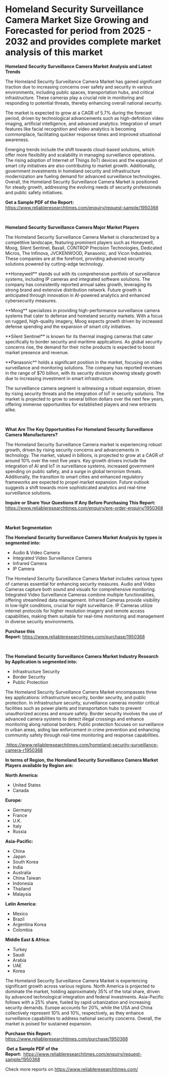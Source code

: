 <p><h1>Homeland Security Surveillance Camera Market Size Growing and Forecasted for period from 2025 - 2032 and provides complete market analysis of this market</h1></p><p><strong>Homeland Security Surveillance Camera Market Analysis and Latest Trends</strong></p>
<p><p>The Homeland Security Surveillance Camera Market has gained significant traction due to increasing concerns over safety and security in various environments, including public spaces, transportation hubs, and critical infrastructure. These cameras play a crucial role in monitoring and responding to potential threats, thereby enhancing overall national security. </p><p>The market is expected to grow at a CAGR of 5.7% during the forecast period, driven by technological advancements such as high-definition video imaging, artificial intelligence, and advanced analytics. Integration of smart features like facial recognition and video analytics is becoming commonplace, facilitating quicker response times and improved situational awareness.</p><p>Emerging trends include the shift towards cloud-based solutions, which offer more flexibility and scalability in managing surveillance operations. The rising adoption of Internet of Things (IoT) devices and the expansion of smart city initiatives are also contributing to market growth. Additionally, government investments in homeland security and infrastructure modernization are fueling demand for advanced surveillance technologies. Overall, the Homeland Security Surveillance Camera Market is positioned for steady growth, addressing the evolving needs of security professionals and public safety initiatives.</p></p>
<p><strong>Get a Sample PDF of the Report:&nbsp;</strong> <a href="https://www.reliableresearchtimes.com/enquiry/request-sample/1950368?utm_campaign=2472&utm_medium=2&utm_source=Github&utm_content=ia&utm_term=20022025&utm_id=homeland-security-surveillance-camera">https://www.reliableresearchtimes.com/enquiry/request-sample/1950368</a></p>
<p>&nbsp;</p>
<p><strong>Homeland Security Surveillance Camera Major Market Players</strong></p>
<p><p>The Homeland Security Surveillance Camera Market is characterized by a competitive landscape, featuring prominent players such as Honeywell, Moog, Silent Sentinel, Baxall, CONTROP Precision Technologies, Dedicated Micros, The Infinova, JVCKENWOOD, Panasonic, and Vicon Industries. These companies are at the forefront, providing advanced security solutions powered by cutting-edge technology.</p><p>**Honeywell** stands out with its comprehensive portfolio of surveillance systems, including IP cameras and integrated software solutions. The company has consistently reported annual sales growth, leveraging its strong brand and extensive distribution network. Future growth is anticipated through innovation in AI-powered analytics and enhanced cybersecurity measures.</p><p>**Moog** specializes in providing high-performance surveillance camera systems that cater to defense and homeland security markets. With a focus on rugged, high-quality imagery, Moog expects growth driven by increased defense spending and the expansion of smart city initiatives.</p><p>**Silent Sentinel** is known for its thermal imaging cameras that cater specifically to border security and maritime applications. As global security concerns rise, the demand for their niche products is expected to boost market presence and revenue.</p><p>**Panasonic** holds a significant position in the market, focusing on video surveillance and monitoring solutions. The company has reported revenues in the range of $70 billion, with its security division showing steady growth due to increasing investment in smart infrastructure.</p><p>The surveillance camera segment is witnessing a robust expansion, driven by rising security threats and the integration of IoT in security solutions. The market is projected to grow to several billion dollars over the next few years, offering immense opportunities for established players and new entrants alike.</p></p>
<p>&nbsp;</p>
<p><strong>What Are The Key Opportunities For Homeland Security Surveillance Camera Manufacturers?</strong></p>
<p><p>The Homeland Security Surveillance Camera market is experiencing robust growth, driven by rising security concerns and advancements in technology. The market, valued in billions, is projected to grow at a CAGR of around 10% over the next five years. Key growth drivers include the integration of AI and IoT in surveillance systems, increased government spending on public safety, and a surge in global terrorism threats. Additionally, the transition to smart cities and enhanced regulatory frameworks are expected to propel market expansion. Future outlook suggests a shift towards more sophisticated analytics and real-time surveillance solutions.</p></p>
<p><strong>Inquire or Share Your Questions If Any Before Purchasing This Report:</strong> <a href="https://www.reliableresearchtimes.com/enquiry/pre-order-enquiry/1950368?utm_campaign=2472&utm_medium=2&utm_source=Github&utm_content=ia&utm_term=20022025&utm_id=homeland-security-surveillance-camera">https://www.reliableresearchtimes.com/enquiry/pre-order-enquiry/1950368</a></p>
<p>&nbsp;</p>
<p><strong>Market Segmentation</strong></p>
<p><strong>The Homeland Security Surveillance Camera Market Analysis by types is segmented into:</strong></p>
<p><ul><li>Audio & Video Camera</li><li>Integrated Video Surveillance Camera</li><li>Infrared Camera</li><li>IP Camera</li></ul></p>
<p><p>The Homeland Security Surveillance Camera Market includes various types of cameras essential for enhancing security measures. Audio and Video Cameras capture both sound and visuals for comprehensive monitoring. Integrated Video Surveillance Cameras combine multiple functionalities, offering streamlined data management. Infrared Cameras provide visibility in low-light conditions, crucial for night surveillance. IP Cameras utilize internet protocols for higher resolution imagery and remote access capabilities, making them suitable for real-time monitoring and management in diverse security environments.</p></p>
<p><strong>Purchase this Report:&nbsp;</strong><a href="https://www.reliableresearchtimes.com/purchase/1950368?utm_campaign=2472&utm_medium=2&utm_source=Github&utm_content=ia&utm_term=20022025&utm_id=homeland-security-surveillance-camera">https://www.reliableresearchtimes.com/purchase/1950368</a></p>
<p>&nbsp;</p>
<p><strong>The Homeland Security Surveillance Camera Market Industry Research by Application is segmented into:</strong></p>
<p><ul><li>Infrastructure Security</li><li>Border Security</li><li>Public Protection</li></ul></p>
<p><p>The Homeland Security Surveillance Camera Market encompasses three key applications: infrastructure security, border security, and public protection. In infrastructure security, surveillance cameras monitor critical facilities such as power plants and transportation hubs to prevent unauthorized access and ensure safety. Border security involves the use of advanced camera systems to detect illegal crossings and enhance monitoring along national borders. Public protection focuses on surveillance in urban areas, aiding law enforcement in crime prevention and enhancing community safety through real-time monitoring and response capabilities.</p></p>
<p><a href="https://www.reliableresearchtimes.com/homeland-security-surveillance-camera-r1950368?utm_campaign=2472&utm_medium=2&utm_source=Github&utm_content=ia&utm_term=20022025&utm_id=homeland-security-surveillance-camera">&nbsp;https://www.reliableresearchtimes.com/homeland-security-surveillance-camera-r1950368</a></p>
<p><strong>In terms of Region, the Homeland Security Surveillance Camera Market Players available by Region are:</strong></p>
<p>
    <p> <strong> North America: </strong>
        <ul>
            <li>United States</li>
            <li>Canada</li>
        </ul>
        </p> 
    <p> <strong> Europe: </strong>
        <ul>
            <li>Germany</li>
            <li>France</li>
            <li>U.K.</li>
            <li>Italy</li>
            <li>Russia</li>
        </ul>
        </p> 
    <p> <strong> Asia-Pacific: </strong>
        <ul>
            <li>China</li>
            <li>Japan</li>
            <li>South Korea</li>
            <li>India</li>
            <li>Australia</li>
            <li>China Taiwan</li>
            <li>Indonesia</li>
            <li>Thailand</li>
            <li>Malaysia</li>
        </ul>
        </p> 
    <p> <strong> Latin America: </strong>
        <ul>
            <li>Mexico</li>
            <li>Brazil</li>
            <li>Argentina Korea</li>
            <li>Colombia</li>
        </ul>
        </p> 
    <p> <strong> Middle East & Africa: </strong>
        <ul>
            <li>Turkey</li>
            <li>Saudi</li>
            <li>Arabia</li>
            <li>UAE</li>
            <li>Korea</li>
        </ul>
    </p>
    </p>
<p><p>The Homeland Security Surveillance Camera Market is experiencing significant growth across various regions. North America is projected to dominate the market, holding approximately 35% of the total share, driven by advanced technological integration and federal investments. Asia-Pacific follows with a 25% share, fueled by rapid urbanization and increasing security demands. Europe accounts for 20%, while the USA and China collectively represent 10% and 10%, respectively, as they enhance surveillance capabilities to address national security concerns. Overall, the market is poised for sustained expansion.</p></p>
<p><strong>Purchase this Report: </strong><a href="https://www.reliableresearchtimes.com/purchase/1950368?utm_campaign=2472&utm_medium=2&utm_source=Github&utm_content=ia&utm_term=20022025&utm_id=homeland-security-surveillance-camera">https://www.reliableresearchtimes.com/purchase/1950368</a></p>
<p>&nbsp;<strong>Get a Sample PDF of the Report:&nbsp;&nbsp;</strong><a href="https://www.reliableresearchtimes.com/enquiry/request-sample/1950368?utm_campaign=2472&utm_medium=2&utm_source=Github&utm_content=ia&utm_term=20022025&utm_id=homeland-security-surveillance-camera">https://www.reliableresearchtimes.com/enquiry/request-sample/1950368</a></p>
<p><strong></strong></p>
<p>Check more reports on <a href="https://www.reliableresearchtimes.com/?utm_campaign=2472&utm_medium=2&utm_source=Github&utm_content=ia&utm_term=20022025&utm_id=homeland-security-surveillance-camera">https://www.reliableresearchtimes.com/</a></p>